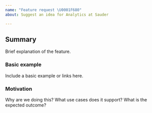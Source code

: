 ```yaml
---
name: "Feature request \U0001F680"
about: Suggest an idea for Analytics at Sauder

---
```


## Summary

Brief explanation of the feature.

### Basic example

Include a basic example or links here.

### Motivation

Why are we doing this? What use cases does it support? What is the expected outcome?
